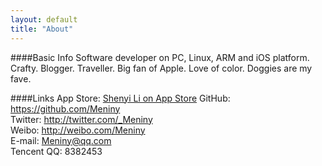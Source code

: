 ```yaml
---
layout: default
title: "About"
---
```

####Basic Info
Software developer on PC, Linux, ARM and iOS platform. Crafty. Blogger. Traveller. Big fan of Apple. Love of color. Doggies are my fave.

####Links
App Store: [Shenyi Li on App Store](https://itunes.apple.com/cn/developer/shenyi-li/id1026495349)
GitHub: <https://github.com/Meniny>  
Twitter: <http://twitter.com/_Meniny>  
Weibo: <http://weibo.com/Meniny>  
E-mail: <Meniny@qq.com>  
Tencent QQ: 8382453

